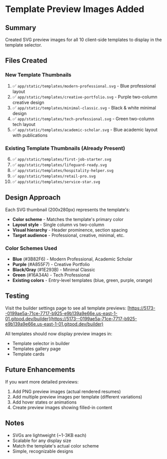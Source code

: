 # Template Preview Images Added

## Summary
Created SVG preview images for all 10 client-side templates to display in the template selector.

## Files Created

### New Template Thumbnails
1. ✅ `app/static/templates/modern-professional.svg` - Blue professional layout
2. ✅ `app/static/templates/creative-portfolio.svg` - Purple two-column creative design
3. ✅ `app/static/templates/minimal-classic.svg` - Black & white minimal design
4. ✅ `app/static/templates/tech-professional.svg` - Green two-column tech layout
5. ✅ `app/static/templates/academic-scholar.svg` - Blue academic layout with publications

### Existing Template Thumbnails (Already Present)
6. ✅ `app/static/templates/first-job-starter.svg`
7. ✅ `app/static/templates/lifeguard-ready.svg`
8. ✅ `app/static/templates/hospitality-helper.svg`
9. ✅ `app/static/templates/retail-pro.svg`
10. ✅ `app/static/templates/service-star.svg`

## Design Approach

Each SVG thumbnail (200x280px) represents the template's:
- **Color scheme** - Matches the template's primary color
- **Layout style** - Single column vs two-column
- **Visual hierarchy** - Header prominence, section spacing
- **Target audience** - Professional, creative, minimal, etc.

### Color Schemes Used
- **Blue** (#3B82F6) - Modern Professional, Academic Scholar
- **Purple** (#A855F7) - Creative Portfolio
- **Black/Gray** (#1E293B) - Minimal Classic
- **Green** (#16A34A) - Tech Professional
- **Existing colors** - Entry-level templates (blue, green, purple, orange)

## Testing

Visit the builder settings page to see all template previews:
[https://5173--0199ae5a-71ce-7717-b925-e9b139a9e66e.us-east-1-01.gitpod.dev/builder](https://5173--0199ae5a-71ce-7717-b925-e9b139a9e66e.us-east-1-01.gitpod.dev/builder)

All templates should now display preview images in:
- Template selector in builder
- Templates gallery page
- Template cards

## Future Enhancements

If you want more detailed previews:
1. Add PNG preview images (actual rendered resumes)
2. Add multiple preview images per template (different variations)
3. Add hover states or animations
4. Create preview images showing filled-in content

## Notes

- SVGs are lightweight (~1-3KB each)
- Scalable for any display size
- Match the template's actual color scheme
- Simple, recognizable designs
